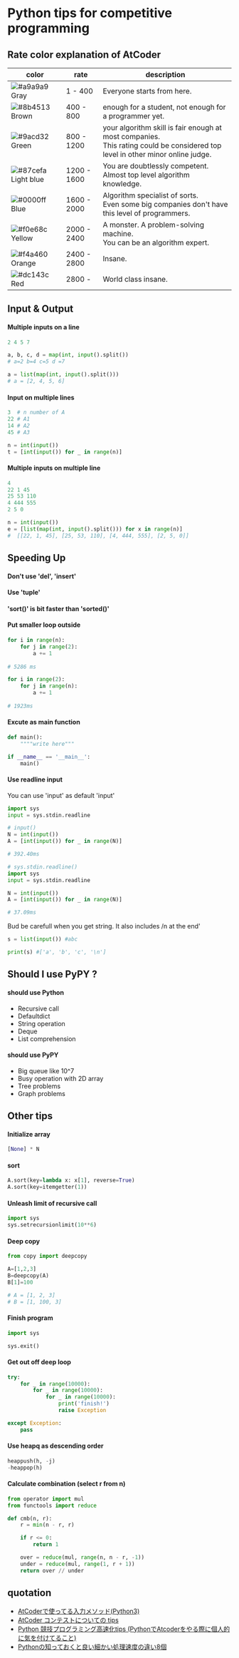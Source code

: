 # Python tips for competitive programming

## Rate color explanation of AtCoder
|color  |rate  |description  |
|---|---|---|
|![#a9a9a9](https://placehold.it/15/a9a9a9/000000?text=+) Gray  |1 - 400| Everyone starts from here. |
|![#8b4513](https://placehold.it/15/8b4513/000000?text=+) Brown  |400 - 800 | enough for a student, not enough for a programmer yet.  |
|![#9acd32](https://placehold.it/15/9acd32/000000?text=+) Green | 800 - 1200 | your algorithm skill is fair enough at most companies. <br /> This rating could be considered top level in other minor online judge. | 
|![#87cefa](https://placehold.it/15/87cefa/000000?text=+) Light blue | 1200 - 1600 | You are doubtlessly competent. Almost top level algorithm knowledge. | 
|![#0000ff](https://placehold.it/15/0000ff/000000?text=+) Blue | 1600 - 2000 | Algorithm specialist of sorts.<br />Even some big companies don't have this level of programmers. | 
|![#f0e68c](https://placehold.it/15/f0e68c/000000?text=+) Yellow | 2000 - 2400 | A monster. A problem-solving machine.<br />You can be an algorithm expert.  | 
|![#f4a460](https://placehold.it/15/f4a460/000000?text=+) Orange | 2400 - 2800 | Insane. |
|![#dc143c](https://placehold.it/15/dc143c/000000?text=+) Red | 2800 -| World class insane.|
## Input & Output
#### Multiple inputs on a line
```python
2 4 5 7
```
```python
a, b, c, d = map(int, input().split())
# a=2 b=4 c=5 d =7

a = list(map(int, input().split()))
# a = [2, 4, 5, 6] 
```
#### Input on multiple lines
```python
3  # n number of A
22 # A1 
14 # A2
45 # A3
```
```python
n = int(input()) 
t = [int(input()) for _ in range(n)] 
```

#### Multiple inputs on multiple line
```python
4
22 1 45
25 53 110
4 444 555
2 5 0
```
```python
n = int(input())
e = [list(map(int, input().split())) for x in range(n)] 
#  [[22, 1, 45], [25, 53, 110], [4, 444, 555], [2, 5, 0]]
```
## Speeding Up
#### Don't use 'del', 'insert'
#### Use 'tuple'
#### 'sort()' is bit faster than 'sorted()'
#### Put smaller loop outside
```python
for i in range(n):
    for j in range(2):
        a += 1
        
# 5286 ms
```
```python
for i in range(2):
    for j in range(n):
        a += 1 
        
# 1923ms
```
#### Excute as main function
```python
def main():
    """"write here"""

if __name__ == '__main__':
    main()
```


#### Use readline input

You can use 'input' as default 'input'
```python
import sys
input = sys.stdin.readline
```
```python
# input()
N = int(input())
A = [int(input()) for _ in range(N)]

# 392.40ms
```

```python
# sys.stdin.readline()
import sys
input = sys.stdin.readline

N = int(input())
A = [int(input()) for _ in range(N)]

# 37.09ms
```
Bud be carefull when you get string. It also includes /n at the end'
```python
s = list(input()) #abc

print(s) #['a', 'b', 'c', '\n']
```

## Should I use PyPY ?
#### should use Python
- Recursive call
- Defaultdict
- String operation
- Deque
- List comprehension

####  should use PyPY
- Big queue like 10^7
- Busy operation with 2D array
- Tree problems
- Graph problems

## Other tips
#### Initialize array
```python
[None] * N
```

#### sort
```python
A.sort(key=lambda x: x[1], reverse=True)
A.sort(key=itemgetter(1))
```

#### Unleash limit of recursive call
```python
import sys
sys.setrecursionlimit(10**6)
```

#### Deep copy
```python
from copy import deepcopy

A=[1,2,3]
B=deepcopy(A)
B[1]=100

# A = [1, 2, 3]
# B = [1, 100, 3]
```

#### Finish program
```python
import sys

sys.exit()
```

#### Get out off deep loop
```python
try:
    for _ in range(10000):
        for _ in range(10000):
            for _ in range(10000):
                print('finish!')
                raise Exception

except Exception:
    pass
```

#### Use heapq as descending order
```python
heappush(h, -j)
-heappop(h)
```

#### Calculate combination (select r from n)
```python
from operator import mul
from functools import reduce

def cmb(n, r):
    r = min(n - r, r)

    if r <= 0:
        return 1

    over = reduce(mul, range(n, n - r, -1))
    under = reduce(mul, range(1, r + 1))
    return over // under
```
## quotation
- [AtCoderで使ってる入力メソッド(Python3)](https://qiita.com/fmhr/items/77fc453e2fb1bc02e392)
- [AtCoder コンテストについての tips](https://qiita.com/drken/items/8a6f139158cde8a61dce)
- [Python 競技プログラミング高速化tips (PythonでAtcoderをやる際に個人的に気を付けてること)](https://juppy.hatenablog.com/entry/2019/06/14/Python_%E7%AB%B6%E6%8A%80%E3%83%97%E3%83%AD%E3%82%B0%E3%83%A9%E3%83%9F%E3%83%B3%E3%82%B0%E9%AB%98%E9%80%9F%E5%8C%96tips_%28Python%E3%81%A7Atcoder%E3%82%92%E3%82%84%E3%82%8B%E9%9A%9B%E3%81%AB%E5%80%8B)
- [Pythonの知っておくと良い細かい処理速度の違い8個](https://www.kumilog.net/entry/python-speed-comp)
